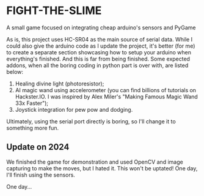 # FIGHT-THE-SLIME
A small game focused on integrating cheap arduino's sensors and PyGame

As is, this project uses HC-SR04 as the main source of serial data. While I could also give the arduino code as I update the project, it's better (for me) to create a separate section showcasing how to setup your arduino when everything's finished. And this is far from being finished. Some expected addons, when all the boring coding in python part is over with, are listed below:

1. Healing divine light (photoresistor);
2. AI magic wand using accelerometer (you can find billions of tutorials on Hackster.IO. I was inspired by Alex Miler's "Making Famous Magic Wand 33x Faster");
3. Joystick integration for pew pow and dodging.

Ultimately, using the serial port directly is boring, so I'll change it to something more fun.

## Update on 2024

We finished the game for demonstration and used OpenCV and image capturing to make the moves, but I hated it. This won't be uptated! One day, I'll finish using the sensors.

One day...
